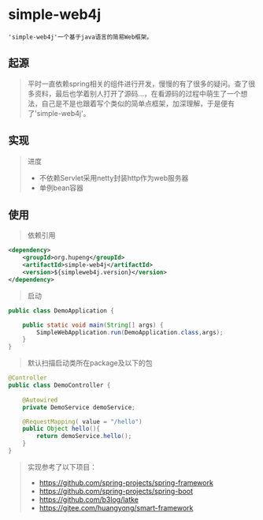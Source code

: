 simple-web4j
======= 
    'simple-web4j'一个基于java语言的简易Web框架。
## 起源
>    平时一直依赖spring相关的组件进行开发，慢慢的有了很多的疑问。查了很多资料，最后也学着别人打开了源码...，在看源码的过程中萌生了一个想法，自己是不是也跟着写个类似的简单点框架，加深理解，于是便有了'simple-web4j'。

## 实现
>进度
> * 不依赖Servlet采用netty封装http作为web服务器
> * 单例bean容器


## 使用
>依赖引用
```xml
<dependency>
    <groupId>org.hupeng</groupId>
    <artifactId>simple-web4j</artifactId>
    <version>${simpleweb4j.version}</version>
</dependency>
```
>启动
```Java
public class DemoApplication {

    public static void main(String[] args) {
        SimpleWebApplication.run(DemoApplication.class,args);
    }
}
```
>默认扫描启动类所在package及以下的包
```Java
@Controller
public class DemoController {
    
    @Autowired
    private DemoService demoService;

    @RequestMapping( value = "/hello")
    public Object hello(){
        return demoService.hello();
    }
}
```

> 实现参考了以下项目：
>  *  https://github.com/spring-projects/spring-framework
>  *  https://github.com/spring-projects/spring-boot
>  *  https://github.com/b3log/latke
>  *  https://gitee.com/huangyong/smart-framework